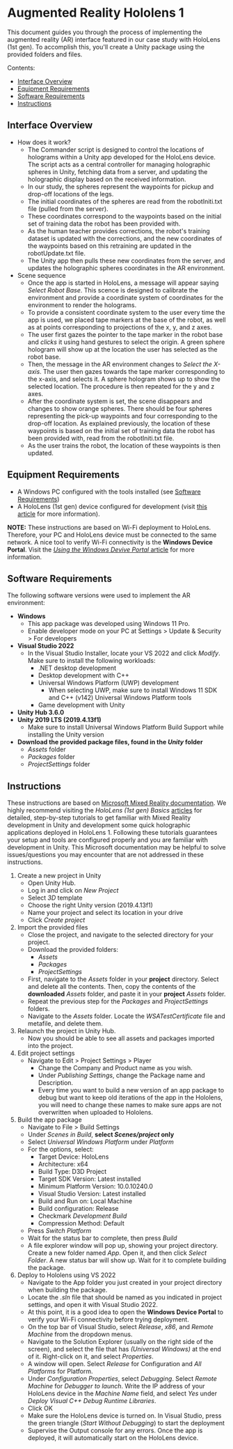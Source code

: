 # Augmented Reality Hololens 1

This document guides you through the process of implementing the augmented reality (AR) interface featured in our case study with HoloLens (1st gen). To accomplish this, you'll create a Unity package using the provided folders and files.

Contents:
- [Interface Overview](#interface-overview)
- [Equipment Requirements](#equipment-requirements)
- [Software Requirements](#software-requirements)
- [Instructions](#instructions)

## Interface Overview
- How does it work?
  - The Commander script is designed to control the locations of holograms within a Unity app developed for the HoloLens device. The script acts as a central controller for managing holographic spheres in Unity, fetching data from a server, and updating the holographic display based on the received information.
  - In our study, the spheres represent the waypoints for pickup and drop-off locations of the legs.
  - The initial coordinates of the spheres are read from the robotIniti.txt file (pulled from the server).
  - These coordinates correspond to the waypoints based on the initial set of training data the robot has been provided with.
  - As the human teacher provides corrections, the robot's training dataset is updated with the corrections, and the new coordinates of the waypoints based on this retraining are updated in the robotUpdate.txt file.
  - The Unity app then pulls these new coordinates from the server, and updates the holographic spheres coordinates in the AR environment.
- Scene sequence
  - Once the app is started in HoloLens, a message will appear saying *Select Robot Base*. This scence is designed to calibrate the environment and provide a coordinate system of coordinates for the environment to render the holograms.
  - To provide a consistent coordinate system to the user every time the app is used, we placed tape markers at the base of the robot, as well as at points corresponding to projections of the x, y, and z axes.
  - The user first gazes the pointer to the tape marker in the robot base and *clicks* it using hand gestures to select the origin. A green sphere hologram will show up at the location the user has selected as the robot base.
  - Then, the message in the AR environment changes to *Select the X-axis*. The user then gazes towards the tape marker corresponding to the x-axis, and selects it. A sphere hologram shows up to show the selected location. The procedure is then repeated for the y and z axes.
  - After the coordinate system is set, the scene disappears and changes to show orange spheres. There should be four spheres representing the pick-up waypoints and four corresponding to the drop-off location. As explained previously, the location of these waypoints is based on the initial set of training data the robot has been provided with, read from the robotIniti.txt file.
  - As the user trains the robot, the location of these waypoints is then updated. 

## Equipment Requirements
- A Windows PC configured with the tools installed (see [Software Requirements](#software-requirements))
- A HoloLens (1st gen) device configured for development (visit [this article](https://learn.microsoft.com/en-us/windows/mixed-reality/develop/advanced-concepts/using-visual-studio?tabs=hl2#enabling-developer-mode) for more information).

**NOTE:** These instructions are based on Wi-Fi deployment to HoloLens. Therefore, your PC and HoloLens device must be connected to the same network. A nice tool to verify Wi-Fi connectivity is the **Windows Device Portal**. Visit the [*Using the Windows Devive Portal* article](https://learn.microsoft.com/en-us/windows/mixed-reality/develop/advanced-concepts/using-the-windows-device-portal#connecting-over-wi-fi) for more information.


## Software Requirements
The following software versions were used to implement the AR environment:
- **Windows**
  - This app package was developed using Windows 11 Pro.
  - Enable developer mode on your PC at Settings > Update & Security > For developers
- **Visual Studio 2022**
  - In the Visual Studio Installer, locate your VS 2022 and click *Modify*. Make sure to install the following workloads:
      - .NET desktop development
      - Desktop development with C++
      - Universal Windows Platform (UWP) development
          - When selecting UWP, make sure to install Windows 11 SDK and C++ (v142) Universal Windows Platform tools
      - Game development with Unity
- **Unity Hub 3.6.0**
- **Unity 2019 LTS (2019.4.13f1)**
    - Make sure to install Universal Windows Platform Build Support while installing the Unity version
- **Download the provided package files, found in the *Unity* folder**
  - *Assets* folder
  - *Packages* folder
  - *ProjectSettings* folder



## Instructions
These instructions are based on [Microsoft Mixed Reality documentation](https://learn.microsoft.com/en-us/windows/mixed-reality/). We highly recommend visiting the *HoloLens (1st gen) Basics* [articles](https://learn.microsoft.com/en-us/windows/mixed-reality/develop/unity/tutorials/holograms-100) for detailed, step-by-step tutorials to get familiar with Mixed Reality development in Unity and development some quick holographic applications deployed in HoloLens 1. Following these tutorials guarantees your setup and tools are configured properly and you are familiar with development in Unity. This Microsoft documentation may be helpful to solve issues/questions you may encounter that are not addressed in these instructions. 

1. Create a new project in Unity
   - Open Unity Hub.
   - Log in and click on *New Project*
   - Select *3D* template
   - Choose the right Unity version (2019.4.13f1)
   - Name your project and select its location in your drive
   - Click *Create project*
2. Import the provided files
   - Close the project, and navigate to the selected directory for your project.
   - Download the provided folders:
       - *Assets*
       - *Packages*
       - *ProjectSettings*
   - First, navigate to the *Assets* folder in your **project** directory. Select and delete all the contents. Then, copy the contents of the **downloaded** *Assets* folder, and paste it in your **project** *Assets* folder.
   - Repeat the previous step for the *Packages* and *ProjectSettings* folders.
   - Navigate to the *Assets* folder. Locate the *WSATestCertificate* file and metafile, and delete them. 
3. Relaunch the project in Unity Hub.
   - Now you should be able to see all assets and packages imported into the project.
4. Edit project settings
   - Navigate to Edit > Project Settings > Player
     - Change the Company and Product name as you wish.
     - Under *Publishing Settings*, change the Package name  and Description.
     - Every time you want to build a new version of an app package to debug but want to keep old iterations of the app in the Hololens, you will need to change these names to make sure apps are not overwritten when uploaded to Hololens.
5. Build the app package
   - Navigate to File > Build Settings
   - Under *Scenes in Build*, **select *Scenes/project* only**
   - Select *Universal Windows Platform* under *Platform*
   - For the options, select:
       - Target Device: HoloLens
       - Architecture: x64
       - Build Type: D3D Project
       - Target SDK Version: Latest installed
       - Minimum Platform Version: 10.0.10240.0
       - Visual Studio Version: Latest installed
       - Build and Run on: Local Machine
       - Build configuration: Release
       - Checkmark *Development Build*
       - Compression Method: Default
   - Press *Switch Platform*
   - Wait for the status bar to complete, then press *Build*
   - A file explorer window will pop up, showing your project directory. Create a new folder named *App*. Open it, and then click *Select Folder*. A new status bar will show up. Wait for it to complete building the package. 
6. Deploy to Hololens using VS 2022
   - Navigate to the App folder you just created in your project directory when building the package.
   - Locate the *.sln* file that should be named as you indicated in project settings, and open it with Visual Studio 2022.
   - At this point, it is a good idea to open the **Windows Device Portal** to verify your Wi-Fi connectivity before trying deployment.
   - On the top bar of Visual Studio, select *Release*, *x86*, and *Remote Machine* from the dropdown menus.
   - Navigate to the Solution Explorer (usually on the right side of the screen), and select the file that has *(Universal Windows)* at the end of it. Right-click on it, and select *Properties*.
   -  A window will open. Select *Release* for Configuration and *All Platforms* for Platform.
   -  Under *Configuration Properties*, select *Debugging*. Select *Remote Machine* for *Debugger to launch*. Write the IP address of your HoloLens device in the *Machine Name* field, and select *Yes* under *Deploy Visual C++ Debug Runtime Libraries*.
   -  Click OK
   -  Make sure the HoloLens device is turned on. In Visual Studio, press the green triangle (*Start Without Debugging*) to start the deployment
   -  Supervise the Output console for any errors. Once the app is deployed, it will automatically start on the HoloLens device. 



